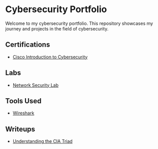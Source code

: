 # Cybersecurity Portfolio

Welcome to my cybersecurity portfolio. This repository showcases my journey and projects in the field of cybersecurity.

##  Certifications
- [Cisco Introduction to Cybersecurity](certificates/cisco_intro_to_cybersecurity.pdf)

##  Labs
- [Network Security Lab](labs/network_security_lab.md)

## Tools Used
- [Wireshark](tools-used/wireshark.md)

##  Writeups
- [Understanding the CIA Triad](writeups/cia_triad_explained.md)
